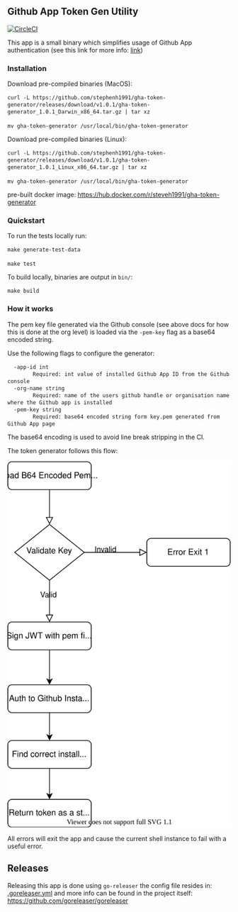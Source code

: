 ## Github App Token Gen Utility

[![CircleCI](https://circleci.com/gh/stephenh1991/gha-token-generator/tree/main.svg?style=svg)](https://circleci.com/gh/stephenh1991/gha-token-generator/tree/main)

This app is a small binary which simplifies usage of Github App authentication (see this link for more info: [link](https://docs.github.com/en/developers/apps/building-github-apps/authenticating-with-github-apps#authenticating-as-a-github-app))

### Installation

Download pre-compiled binaries (MacOS):
```shell
curl -L https://github.com/stephenh1991/gha-token-generator/releases/download/v1.0.1/gha-token-generator_1.0.1_Darwin_x86_64.tar.gz | tar xz

mv gha-token-generator /usr/local/bin/gha-token-generator
```

Download pre-compiled binaries (Linux):
```shell
curl -L https://github.com/stephenh1991/gha-token-generator/releases/download/v1.0.1/gha-token-generator_1.0.1_Linux_x86_64.tar.gz | tar xz

mv gha-token-generator /usr/local/bin/gha-token-generator
```

pre-built docker image: https://hub.docker.com/r/steveh1991/gha-token-generator

### Quickstart

To run the tests locally run: 
```shell 
make generate-test-data

make test
```

To build locally, binaries are output in `bin/`:
```
make build
```

### How it works

The pem key file generated via the Github console (see above docs for how this is done at the org level) is loaded via the `-pem-key` flag as a base64 encoded string.

Use the following flags to configure the generator:

```shell
  -app-id int
        Required: int value of installed Github App ID from the Github console
  -org-name string
        Required: name of the users github handle or organisation name where the Github app is installed
  -pem-key string
        Required: base64 encoded string form key.pem generated from Github App page
```

The base64 encoding is used to avoid line break stripping in the CI.

The token generator follows this flow:

![](./docs/assets/ghtokengen-flow.svg)

All errors will exit the app and cause the current shell instance to fail with a useful error.

## Releases
Releasing this app is done using `go-releaser` the config file resides in: [.goreleaser.yml](.goreleaser.yml) and more info can be found in the project itself: https://github.com/goreleaser/goreleaser
